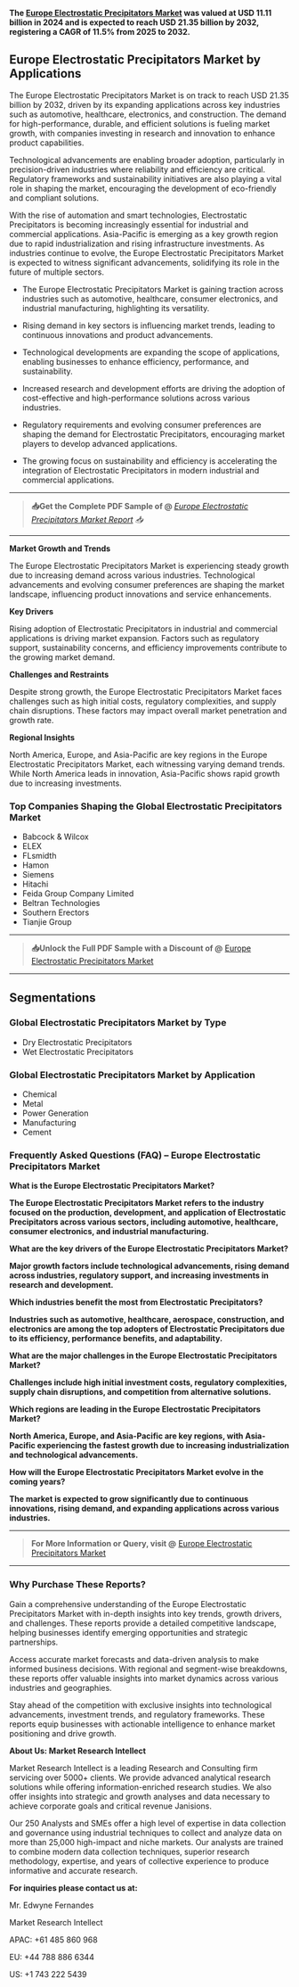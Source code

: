 <p><strong>The <a href="https://www.marketresearchintellect.com/download-sample/?rid=373771&amp;utm_source=Pulse-April-Europe&amp;utm_medium=852">Europe Electrostatic Precipitators Market</a> was valued at USD 11.11 billion in 2024 and is expected to reach USD 21.35 billion by 2032, registering a CAGR of 11.5% from 2025 to 2032.</strong></p><h2>Europe Electrostatic Precipitators Market by Applications&nbsp;</h2><p><p>The Europe Electrostatic Precipitators Market is on track to reach USD 21.35 billion by 2032, driven by its expanding applications across key industries such as automotive, healthcare, electronics, and construction. The demand for high-performance, durable, and efficient solutions is fueling market growth, with companies investing in research and innovation to enhance product capabilities.</p><p>Technological advancements are enabling broader adoption, particularly in precision-driven industries where reliability and efficiency are critical. Regulatory frameworks and sustainability initiatives are also playing a vital role in shaping the market, encouraging the development of eco-friendly and compliant solutions.</p><p>With the rise of automation and smart technologies, Electrostatic Precipitators is becoming increasingly essential for industrial and commercial applications. Asia-Pacific is emerging as a key growth region due to rapid industrialization and rising infrastructure investments. As industries continue to evolve, the Europe Electrostatic Precipitators Market is expected to witness significant advancements, solidifying its role in the future of multiple sectors.</p></p><ul><li><p>The Europe Electrostatic Precipitators Market is gaining traction across industries such as automotive, healthcare, consumer electronics, and industrial manufacturing, highlighting its versatility.</p></li><li><p>Rising demand in key sectors is influencing market trends, leading to continuous innovations and product advancements.</p></li><li><p>Technological developments are expanding the scope of applications, enabling businesses to enhance efficiency, performance, and sustainability.</p></li><li><p>Increased research and development efforts are driving the adoption of cost-effective and high-performance solutions across various industries.</p></li><li><p>Regulatory requirements and evolving consumer preferences are shaping the demand for Electrostatic Precipitators, encouraging market players to develop advanced applications.</p></li><li><p>The growing focus on sustainability and efficiency is accelerating the integration of Electrostatic Precipitators in modern industrial and commercial applications.</p></li></ul><hr /><blockquote><p><strong><span class="font-[700]">📥Get the Complete PDF Sample of @ </span></strong><em><span class="font-[700]"><a href="https://www.marketresearchintellect.com/download-sample/?rid=373771&amp;utm_source=Pulse-April-Europe&amp;utm_medium=852" target="_blank" data-tracking-control-name="article-ssr-frontend-pulse_little-text-block" data-tracking-will-navigate="" data-test-link="">Europe Electrostatic Precipitators Market Report</a>&nbsp;📥</span></em></p></blockquote><hr /><p class="" data-start="77" data-end="360"><strong data-start="77" data-end="105">Market Growth and Trends</strong></p><p class="" data-start="77" data-end="360">The Europe Electrostatic Precipitators Market is experiencing steady growth due to increasing demand across various industries. Technological advancements and evolving consumer preferences are shaping the market landscape, influencing product innovations and service enhancements.</p><p class="" data-start="362" data-end="606"><strong data-start="362" data-end="377">Key Drivers</strong></p><p class="" data-start="362" data-end="606">Rising adoption of Electrostatic Precipitators in industrial and commercial applications is driving market expansion. Factors such as regulatory support, sustainability concerns, and efficiency improvements contribute to the growing market demand.</p><p class="" data-start="608" data-end="849"><strong data-start="608" data-end="637">Challenges and Restraints</strong></p><p class="" data-start="608" data-end="849">Despite strong growth, the Europe Electrostatic Precipitators Market faces challenges such as high initial costs, regulatory complexities, and supply chain disruptions. These factors may impact overall market penetration and growth rate.</p><p class="" data-start="851" data-end="1095"><strong data-start="851" data-end="872">Regional Insights</strong></p><p class="" data-start="851" data-end="1095">North America, Europe, and Asia-Pacific are key regions in the Europe Electrostatic Precipitators Market, each witnessing varying demand trends. While North America leads in innovation, Asia-Pacific shows rapid growth due to increasing investments.</p><p><h3>Top Companies Shaping the Global Electrostatic Precipitators Market </h3><ul><li>Babcock & Wilcox</li><li>ELEX</li><li>FLsmidth</li><li>Hamon</li><li>Siemens</li><li>Hitachi</li><li>Feida Group Company Limited</li><li>Beltran Technologies</li><li>Southern Erectors</li><li>Tianjie Group</li></ul></p><hr /><blockquote><p><strong>📥Unlock the Full PDF Sample with a Discount of @</strong> <a href="https://www.marketresearchintellect.com/ask-for-discount/?rid=373771&amp;utm_source=Pulse-April-Europe&amp;utm_medium=852">Europe Electrostatic Precipitators Market</a></p></blockquote><hr /><p><h2>Segmentations</h2><h3>Global Electrostatic Precipitators Market by Type</h3><ul><li>Dry Electrostatic Precipitators</li><li>Wet Electrostatic Precipitators</li></ul><h3>Global Electrostatic Precipitators Market by Application</h3><ul><li>Chemical</li><li>Metal</li><li>Power Generation</li><li>Manufacturing</li><li>Cement</li></ul></p><h3><strong>Frequently Asked Questions (FAQ) &ndash; Europe Electrostatic Precipitators Market</strong></h3><p><strong>What is the Europe Electrostatic Precipitators Market?</strong></p><p><strong>The Europe Electrostatic Precipitators Market refers to the industry focused on the production, development, and application of Electrostatic Precipitators across various sectors, including automotive, healthcare, consumer electronics, and industrial manufacturing.</strong></p><p><strong>What are the key drivers of the Europe Electrostatic Precipitators Market?</strong></p><p><strong>Major growth factors include technological advancements, rising demand across industries, regulatory support, and increasing investments in research and development.</strong></p><p><strong>Which industries benefit the most from Electrostatic Precipitators?</strong></p><p><strong>Industries such as automotive, healthcare, aerospace, construction, and electronics are among the top adopters of Electrostatic Precipitators due to its efficiency, performance benefits, and adaptability.</strong></p><p><strong>What are the major challenges in the Europe Electrostatic Precipitators Market?</strong></p><p><strong>Challenges include high initial investment costs, regulatory complexities, supply chain disruptions, and competition from alternative solutions.</strong></p><p><strong>Which regions are leading in the Europe Electrostatic Precipitators Market?</strong></p><p><strong>North America, Europe, and Asia-Pacific are key regions, with Asia-Pacific experiencing the fastest growth due to increasing industrialization and technological advancements.</strong></p><p><strong>How will the Europe Electrostatic Precipitators Market evolve in the coming years?</strong></p><p><strong>The market is expected to grow significantly due to continuous innovations, rising demand, and expanding applications across various industries.</strong></p><hr /><blockquote><p><span class="font-[700]"><strong>For More Information or Query, visit&nbsp;@</strong>&nbsp;</span><span class="font-[700]"><a href="https://www.marketresearchintellect.com/product/global-electrostatic-precipitators-market-size-and-forecast/?utm_source=Linkedin&utm_medium=852" target="_blank" data-tracking-control-name="article-ssr-frontend-pulse_little-text-block" data-tracking-will-navigate="" data-test-link="">Europe Electrostatic Precipitators Market</a></span></p></blockquote><hr /><h3><strong data-start="0" data-end="31">Why Purchase These Reports?</strong></h3><p class="" data-start="35" data-end="297">Gain a comprehensive understanding of the Europe Electrostatic Precipitators Market with in-depth insights into key trends, growth drivers, and challenges. These reports provide a detailed competitive landscape, helping businesses identify emerging opportunities and strategic partnerships.</p><p class="" data-start="299" data-end="540">Access accurate market forecasts and data-driven analysis to make informed business decisions. With regional and segment-wise breakdowns, these reports offer valuable insights into market dynamics across various industries and geographies.</p><p class="" data-start="542" data-end="784">Stay ahead of the competition with exclusive insights into technological advancements, investment trends, and regulatory frameworks. These reports equip businesses with actionable intelligence to enhance market positioning and drive growth.</p><p><strong><span class="font-[700]">About Us: Market Research Intellect</span></strong></p><p><span class="">Market Research Intellect is a leading Research and Consulting firm servicing over 5000+ clients. We provide advanced analytical research solutions while offering information-enriched research studies.&nbsp;</span>We also offer insights into strategic and growth analyses and data necessary to achieve corporate goals and critical revenue Janisions.</p><p><span class="">Our 250 Analysts and SMEs offer a high level of expertise in data collection and governance using industrial techniques to collect and analyze data on more than 25,000 high-impact and niche markets. Our analysts are trained to combine modern data collection techniques, superior research methodology, expertise, and years of collective experience to produce informative and accurate research.</span></p><p><strong>For inquiries please contact us at:</strong></p><p>Mr. Edwyne Fernandes</p><p>Market Research Intellect</p><p>APAC: +61 485 860 968</p><p>EU: +44 788 886 6344</p><p>US: +1 743 222 5439</p>